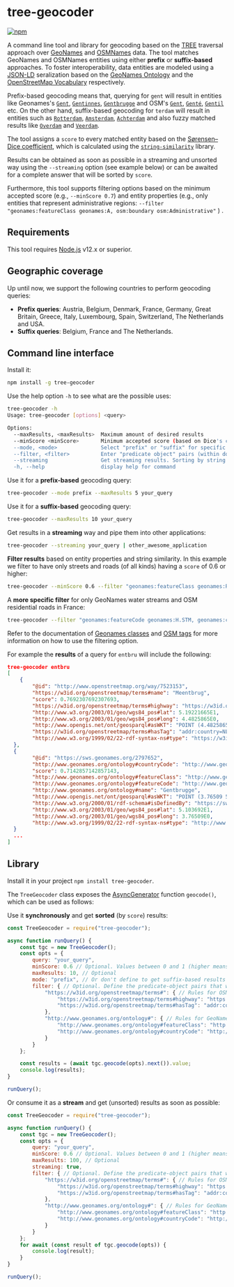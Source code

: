 # tree-geocoder

[![npm](https://img.shields.io/npm/v/tree-geocoder.svg?style=popout)](https://npmjs.com/package/tree-geocoder)

A command line tool and library for geocoding based on the [TREE](https://github.com/TREEcg/specification#%E1%B4%9B%CA%80%E1%B4%87%E1%B4%87) traversal approach over [GeoNames](https://www.geonames.org/) and [OSMNames](https://osmnames.org/download/) data. The tool matches GeoNames and OSMNames entities using either **prefix** or **suffix-based** approaches. To foster interoperability, data entities are modeled using a [JSON-LD](https://www.w3.org/TR/json-ld11/) seralization based on the [GeoNames Ontology](http://www.geonames.org/ontology/ontology_v3.2.rdf) and the [OpenStreetMap Vocabulary](https://w3id.org/openstreetmap/terms#) respectively.

Prefix-based geocoding means that, querying for `gent` will result in entities like Geonames's [`Gent`](https://sws.geonames.org/2797657/), [`Gentinnes`](https://sws.geonames.org/2797650/), [`Gentbrugge`](https://sws.geonames.org/2797652/) and OSM's [`Gent`](http://www.openstreetmap.org/relation/2524008), [`Genté`](http://www.openstreetmap.org/relation/111318), [`Gentil`](http://www.openstreetmap.org/node/702808885)  etc. On the other hand, suffix-based geocoding for `terdam` will result in entities such as [`Rotterdam`](https://sws.geonames.org/2747891), [`Amsterdam`](https://sws.geonames.org/2759794), [`Achterdam`](http://www.openstreetmap.org/way/6601361) and also fuzzy matched results like [`Overdam`](https://sws.geonames.org/2789433) and [`Veerdam`](http://www.openstreetmap.org/way/7098952). 

The tool assigns a `score` to every matched entity based on the [Sørensen–Dice coefficient](https://en.wikipedia.org/wiki/S%C3%B8rensen%E2%80%93Dice_coefficient), which is calculated using the [`string-similarity`](https://www.npmjs.com/package/string-similarity) library. 

Results can be obtained as soon as possible in a streaming and unsorted way using the `--streaming` option (see example below) or can be awaited for a complete answer that will be sorted by `score`.

 Furthermore, this tool supports filtering options based on the minimum accepted score (e.g., `--minScore 0.7`) and entity properties (e.g., only entities that represent administrative regions:  `--filter "geonames:featureClass geonames:A, osm:boundary osm:Administrative"` ) .

## Requirements

This tool requires [Node.js](https://nodejs.org/en/) v12.x or superior.

## Geographic coverage

Up until now, we support the following countries to perform geocoding queries:

* **Prefix queries**: Austria, Belgium, Denmark, France, Germany, Great Britain, Greece, Italy, Luxembourg, Spain, Switzerland, The Netherlands and USA.
* **Suffix queries**: Belgium, France and The Netherlands.

## Command line interface

Install it:

```bash
npm install -g tree-geocoder
```

Use the help option `-h` to see what are the possible uses:

```bash
tree-geocoder -h
Usage: tree-geocoder [options] <query>

Options:
  --maxResults, <maxResults>  Maximum amount of desired results
  --minScore <minScore>       Minimum accepted score (based on Dice's coefficient) for matched results (value between 0 and 1)
  --mode, <mode>              Select "prefix" or "suffix" for specific matching mode. Suffix-based matching will be done by default
  --filter, <filter>          Enter "predicate object" pairs (within double quotes and separated by comma) that would be matched over found entities. E.g., "geonames:featureClass geonames:A, osm:boundary osm:Administrative, osm:hasTag 'addr:country=BE'"
  --streaming                 Get streaming results. Sorting by string similarity cannot be guaranteed with streaming results
  -h, --help                  display help for command
```

Use it for a **prefix-based** geocoding query:

```bash
tree-geocoder --mode prefix --maxResults 5 your_query
```

Use it for a **suffix-based** geocoding query:

```bash
tree-geocoder --maxResults 10 your_query
```

Get results in a **streaming** way and pipe them into other applications:

```bash
tree-geocoder --streaming your_query | other_awesome_application
```

**Filter results** based on entity properties and string similarity. In this example we filter to have only streets and roads (of all kinds) having a `score` of 0.6 or higher:

```bash
tree-geocoder --minScore 0.6 --filter "geonames:featureClass geonames:R, osm:highway '*'" your_query
```

A **more specific filter** for only GeoNames water streams and OSM residential roads in France:

```bash
tree-geocoder --filter "geonames:featureCode geonames:H.STM, geonames:countryCode geonames:FR, osm:highway osm:Residential, osm:hasTag 'addr:country=FR'" your_query
```

Refer to the documentation of [Geonames classes](https://www.geonames.org/export/codes.html) and [OSM tags](https://wiki.openstreetmap.org/wiki/Map_Features) for more information on how to use the filtering option.

For example the **results** of a query for `entbru` will include the following:

```json
tree-geocoder entbru
[
    {
        "@id": "http://www.openstreetmap.org/way/7523153",
    	"https://w3id.org/openstreetmap/terms#name": "Meentbrug",
    	"score": 0.7692307692307693,
    	"https://w3id.org/openstreetmap/terms#highway": "https://w3id.org/openstreetmap/terms#Unclassified",
    	"http://www.w3.org/2003/01/geo/wgs84_pos#lat": 5.19221665E1,
    	"http://www.w3.org/2003/01/geo/wgs84_pos#long": 4.4825865E0,
    	"http://www.opengis.net/ont/geosparql#asWKT": "POINT (4.4825865 51.9221665)",
    	"https://w3id.org/openstreetmap/terms#hasTag": "addr:country=NL",
    	"http://www.w3.org/1999/02/22-rdf-syntax-ns#type": "https://w3id.org/openstreetmap/terms#Way"
  },
  {
  		"@id": "https://sws.geonames.org/2797652",
    	"http://www.geonames.org/ontology#countryCode": "http://www.geonames.org/ontology#BE",
    	"score": 0.7142857142857143,
    	"http://www.geonames.org/ontology#featureClass": "http://www.geonames.org/ontology#P",
    	"http://www.geonames.org/ontology#featureCode": "http://www.geonames.org/ontology#P.PPL",
    	"http://www.geonames.org/ontology#name": "Gentbrugge",
    	"http://www.opengis.net/ont/geosparql#asWKT": "POINT (3.76509 51.03692)",
    	"http://www.w3.org/2000/01/rdf-schema#isDefinedBy": "https://sws.geonames.org/2797652/about.rdf",
    	"http://www.w3.org/2003/01/geo/wgs84_pos#lat": 5.103692E1,
    	"http://www.w3.org/2003/01/geo/wgs84_pos#long": 3.76509E0,
    	"http://www.w3.org/1999/02/22-rdf-syntax-ns#type": "http://www.geonames.org/ontology#Feature"
  }
  ...
]
```

## Library

Install it in your project `npm install tree-geocoder`.

The `TreeGeocoder` class exposes the [AsyncGenerator](https://tc39.es/ecma262/#sec-async-generator-function-definitions) function `geocode()`, which can be used as follows:

Use it **synchronously** and get **sorted** (by `score`) results:

```js
const TreeGeocoder = require("tree-geocoder");

async function runQuery() {
    const tgc = new TreeGeocoder();
    const opts = {
        query: "your_query",
        minScore: 0.6 // Optional. Values between 0 and 1 (higher means more similar)
        maxResults: 10, // Optional
        mode: "prefix", // Or don't define to get suffix-based results
        filter: { // Optional. Define the predicate-object pairs that will be matched against each type of entity
            "https://w3id.org/openstreetmap/terms#": { // Rules for OSM entities
                "https://w3id.org/openstreetmap/terms#highway": "https://w3id.org/openstreetmap/terms#Motorway",
                "https://w3id.org/openstreetmap/terms#hasTag": "addr:country=BE"
            },
            "http://www.geonames.org/ontology#": { // Rules for GeoNames entities
                "http://www.geonames.org/ontology#featureClass": "http://www.geonames.org/ontology#P",
                "http://www.geonames.org/ontology#countryCode": "http://www.geonames.org/ontology#BE"
            }
        }
    };

    const results = (await tgc.geocode(opts).next()).value;
    console.log(results);
}

runQuery();
```

Or consume it as a **stream** and get (unsorted) results as soon as possible:

```js
const TreeGeocoder = require("tree-geocoder");

async function runQuery() {
    const tgc = new TreeGeocoder();
    const opts = {
        query: "your_query",
        minScore: 0.6 // Optional. Values between 0 and 1 (higher means more similar)
        maxResults: 100, // Optional
        streaming: true,
        filter: { // Optional. Define the predicate-object pairs that will be matched against each type of entity
            "https://w3id.org/openstreetmap/terms#": { // Rules for OSM entities
                "https://w3id.org/openstreetmap/terms#highway": "https://w3id.org/openstreetmap/terms#Motorway",
                "https://w3id.org/openstreetmap/terms#hasTag": "addr:country=BE"
            },
            "http://www.geonames.org/ontology#": { // Rules for GeoNames entities
                "http://www.geonames.org/ontology#featureClass": "http://www.geonames.org/ontology#P",
                "http://www.geonames.org/ontology#countryCode": "http://www.geonames.org/ontology#BE"
            }
        }
    };
    for await (const result of tgc.geocode(opts)) {
        console.log(result);
    }
}

runQuery();
```
